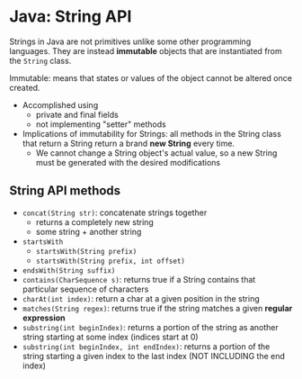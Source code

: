 # Java: String API
Strings in Java are not primitives unlike some other programming languages. They are instead **immutable** objects that are instantiated from the `String` class.

Immutable: means that states or values of the object cannot be altered once created.
- Accomplished using
    - private and final fields
    - not implementing "setter" methods
- Implications of immutability for Strings: all methods in the String class that return a String return a brand **new String** every time.
    - We cannot change a String object's actual value, so a new String must be generated with the desired modifications

## String API methods
- `concat(String str)`: concatenate strings together
    - returns a completely new string
    - some string + another string
- `startsWith`
    - `startsWith(String prefix)`
    - `startsWith(String prefix, int offset)`
- `endsWith(String suffix)`
- `contains(CharSequence s)`: returns true if a String contains that particular sequence of characters
- `charAt(int index)`: return a char at a given position in the string
- `matches(String regex)`: returns true if the string matches a given **regular expression**
- `substring(int beginIndex)`: returns a portion of the string as another string starting at some index (indices start at 0)
- `substring(int beginIndex, int endIndex)`: returns a portion of the string starting a given index to the last index (NOT INCLUDING the end index)